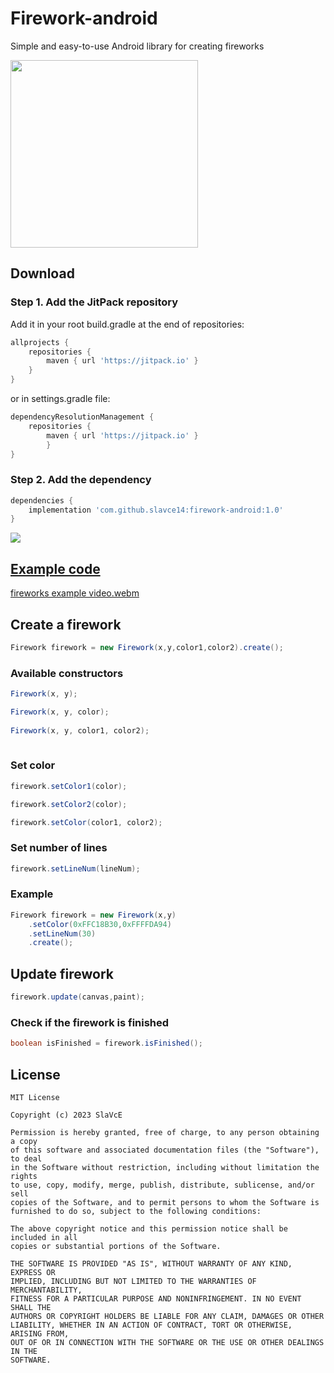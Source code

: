 # Firework-android
Simple and easy-to-use Android library for creating fireworks

<img src="https://github.com/user-attachments/assets/9c29daad-a118-4b77-bc87-7a59d5541ea3" width="300" />

## Download
### Step 1. Add the JitPack repository 
Add it in your root build.gradle at the end of repositories:
```gradle
allprojects {
	repositories {
		maven { url 'https://jitpack.io' }
	}
}
```
or in settings.gradle file:

```gradle
dependencyResolutionManagement {
	repositories {
		maven { url 'https://jitpack.io' }
    	}
}
```

### Step 2. Add the dependency
```gradle
dependencies {
	implementation 'com.github.slavce14:firework-android:1.0'
}
```
[![](https://jitpack.io/v/SlaVcE14/Firework-android.svg)](https://jitpack.io/#SlaVcE14/Firework-android)

## [Example code](https://github.com/SlaVcE14/Firework-android/tree/main/app/src/main)
[fireworks example video.webm](https://github.com/user-attachments/assets/ffb4bb2a-652c-44cc-a58e-ef4f5ecf4a66)

## Create a firework
```java
Firework firework = new Firework(x,y,color1,color2).create();
```
### Available constructors
```java
Firework(x, y);

Firework(x, y, color);
  
Firework(x, y, color1, color2);
 
```
### Set color
```java
firework.setColor1(color);

firework.setColor2(color);

firework.setColor(color1, color2);
```
### Set number of lines
```java
firework.setLineNum(lineNum);
```
### Example
```java
Firework firework = new Firework(x,y)
	.setColor(0xFFC18B30,0xFFFFDA94)
	.setLineNum(30)
	.create();
```
## Update firework

```java
firework.update(canvas,paint);
```

### Check if the firework is finished
```java
boolean isFinished = firework.isFinished();
```

## License
```
MIT License

Copyright (c) 2023 SlaVcE

Permission is hereby granted, free of charge, to any person obtaining a copy
of this software and associated documentation files (the "Software"), to deal
in the Software without restriction, including without limitation the rights
to use, copy, modify, merge, publish, distribute, sublicense, and/or sell
copies of the Software, and to permit persons to whom the Software is
furnished to do so, subject to the following conditions:

The above copyright notice and this permission notice shall be included in all
copies or substantial portions of the Software.

THE SOFTWARE IS PROVIDED "AS IS", WITHOUT WARRANTY OF ANY KIND, EXPRESS OR
IMPLIED, INCLUDING BUT NOT LIMITED TO THE WARRANTIES OF MERCHANTABILITY,
FITNESS FOR A PARTICULAR PURPOSE AND NONINFRINGEMENT. IN NO EVENT SHALL THE
AUTHORS OR COPYRIGHT HOLDERS BE LIABLE FOR ANY CLAIM, DAMAGES OR OTHER
LIABILITY, WHETHER IN AN ACTION OF CONTRACT, TORT OR OTHERWISE, ARISING FROM,
OUT OF OR IN CONNECTION WITH THE SOFTWARE OR THE USE OR OTHER DEALINGS IN THE
SOFTWARE.
```

